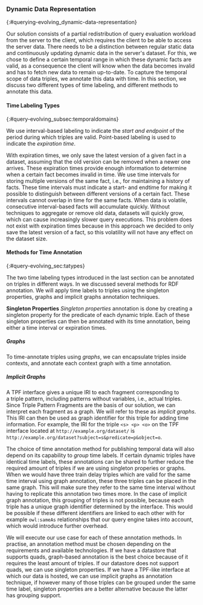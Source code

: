 ### Dynamic Data Representation
{:#querying-evolving_dynamic-data-representation}

Our solution consists of a partial redistribution of query evaluation workload from the server to the client,
which requires the client to be able to access the server data.
There needs to be a distinction between regular static data and continuously updating dynamic data in the server's
dataset.
For this, we chose to define a certain temporal range in which these dynamic facts are valid, as a consequence
the client will know when the data becomes invalid and has to fetch new data to remain up-to-date.
To capture the temporal scope of data triples, we annotate this data with time.
In this section, we discuss two different types of time labeling, and different methods to annotate this data.

#### Time Labeling Types
{:#query-evolving_subsec:temporaldomains}

We use interval-based labeling to indicate the *start and endpoint* of the period during which triples are valid.
Point-based labeling is used to indicate the *expiration time*.

With expiration times, we only save the latest version of a given fact in a dataset, assuming that 
the old version can be removed when a&nbsp;newer one arrives.
These expiration times provide enough information to determine when a certain fact becomes invalid in time.
We use time intervals for storing multiple versions of the same fact, i.e., for maintaining a history of facts.
These time intervals must indicate a start- and endtime for making it possible to distinguish between different versions
of a certain fact. These intervals cannot overlap in time for the same facts.
When data is volatile, consecutive interval-based facts will accumulate quickly.
Without techniques to aggregate or remove old data, datasets will quickly grow, which can cause increasingly slower query executions.
This problem does not exist with expiration times because in this approach we decided to only save the latest version of a fact, so
this volatility will not have any effect on the dataset size.

#### Methods for Time Annotation
{:#query-evolving_sec:tatypes}
        
The two time labeling types introduced in the last section can be annotated on triples in different ways.
In [](#querying-evolving_related-work_annotations) we discussed several methods for RDF annotation.
We will apply time labels to triples using the singleton properties, graphs and implicit graphs annotation techniques.

**Singleton Properties**
*Singleton properties* annotation is done by creating
a singleton property for the predicate of each dynamic triple.
Each of these singleton properties can then be annotated with its time annotation, being either
a time interval or expiration&nbsp;times.

##### Graphs
To time-annotate triples using *graphs*, we can encapsulate triples inside contexts,
and annotate each context graph with a time annotation.

##### Implicit Graphs
A&nbsp;TPF interface gives a unique IRI to each fragment corresponding to a&nbsp;triple pattern, including patterns without variables, i.e., actual triples.
Since Triple Pattern Fragments are the basis of our solution, we can interpret each fragment as a&nbsp;graph.
We will refer to these as *implicit graphs*.
This IRI can then be used as graph identifier for this triple for adding time information.
For example, the IRI for the triple `<s> <p> <o>` on the TPF interface located at `http://example.org/dataset/` is `http://example.org/dataset?subject=s&predicate=p&object=o`.

The choice of time annotation method for publishing temporal data will also depend on its capability to
*group* time labels.
If certain dynamic triples have identical time labels, these annotations can be shared to further reduce the required
amount of triples if we are using singleton properies or graphs.
When we would have three train delay triples which are valid for the same time interval using
graph annotation, these three triples can be placed in the same graph.
This will make sure they refer to the same time interval without having to replicate this annotation two times more.
In the case of implicit graph annotation, this grouping of triples is not possible, because each triple has a unique
graph identifier determined by the interface.
This would be possible if these different identifiers are linked to each other with
for example `owl:sameAs` relationships that our query engine takes into account, which would introduce further overhead.

We will execute our use case for each of these annotation methods.
In practise, an annotation method must be chosen depending on the requirements and available technologies.
If we have a datastore that supports quads, graph-based annotation is the best choice because of it requires the least amount of triples.
If our datastore does not support quads, we can use singleton properties.
If we have a TPF-like interface at which our data is hosted, we can use implicit graphs as annotation technique,
if however many of those triples can be grouped under the same time label, singleton properties are a better alternative because
the latter has grouping support.
